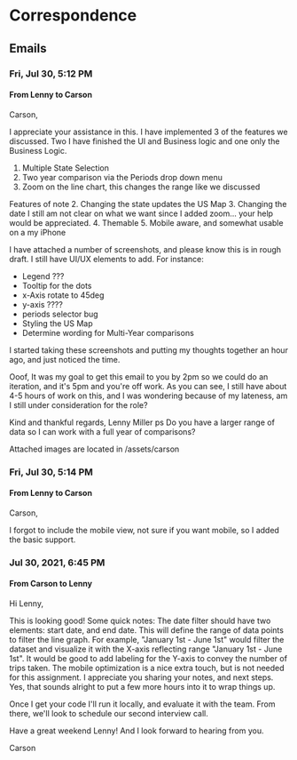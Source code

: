 # Correspondence
## Emails
### Fri, Jul 30, 5:12 PM
#### From Lenny to Carson
Carson,

I appreciate your assistance in this.  I have implemented 3 of the features we discussed. Two I have finished the UI and Business logic and one only the Business Logic.

1. Multiple State Selection
2. Two year comparison via the Periods drop down menu
3. Zoom on the line chart, this changes the range like we discussed

Features of note
2. Changing the state updates the US Map
3. Changing the date I still am not clear on what we want since I added zoom... your help would be appreciated.
4. Themable
5. Mobile aware, and somewhat usable on a my iPhone

I have attached a number of screenshots, and please know this is in rough draft. I still have UI/UX elements to add. For instance:
* Legend ???
* Tooltip for the dots
* x-Axis rotate to 45deg
* y-axis ????
* periods selector bug
* Styling the US Map
* Determine wording for Multi-Year comparisons

I started taking these screenshots and putting my thoughts together an hour ago, and just noticed the time.

Ooof, It was my goal to get this email to you by 2pm so we could do an iteration, and it's 5pm and you're off work.  As you can see, I still have about 4-5 hours of work on this, and I was wondering because of my lateness, am I still under consideration for the role?

Kind and thankful regards,
Lenny Miller
ps
Do you have a larger range of data so I can work with a full year of comparisons?

Attached images are located in /assets/carson

### Fri, Jul 30, 5:14 PM
#### From Lenny to Carson
Carson,

I forgot to include the mobile view, not sure if you want mobile, so I added the basic support.

### Jul 30, 2021, 6:45 PM
#### From Carson to Lenny
Hi Lenny,

This is looking good! Some quick notes:
The date filter should have two elements: start date, and end date. This will define the range of data points to filter the line graph. For example, "January 1st - June 1st" would filter the dataset and visualize it with the X-axis reflecting range "January 1st - June 1st".
It would be good to add labeling for the Y-axis to convey the number of trips taken.
The mobile optimization is a nice extra touch, but is not needed for this assignment.
I appreciate you sharing your notes, and next steps. Yes, that sounds alright to put a few more hours into it to wrap things up.

Once I get your code I'll run it locally, and evaluate it with the team. From there, we'll look to schedule our second interview call.

Have a great weekend Lenny! And I look forward to hearing from you.

Carson
  
